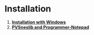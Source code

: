 # Installation #

  1. **[Installation with Windows](https://github.com/alekmaul/pvsneslib/wiki/Installation-with-Windows)**
  1. **[PVSneslib and Programmer-Notepad](https://github.com/alekmaul/pvsneslib/wiki/PVSneslib-and-Programmer-Notepad)**


